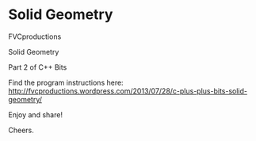 Solid Geometry
==============

FVCproductions

Solid Geometry

Part 2 of C++ Bits

Find the program instructions here: http://fvcproductions.wordpress.com/2013/07/28/c-plus-plus-bits-solid-geometry/

Enjoy and share!

Cheers.
